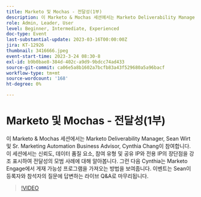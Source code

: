 ```yaml
---
title: Marketo 및 Mochas - 전달성(1부)
description: 이 Marketo & Mochas 세션에서는 Marketo Deliverability Manager, Sean Wirt 및 Sr. Marketing Automation Business Advisor, Cynthia Chang이 참여합니다. 이 세션에서는 신뢰도, 데이터 품질 요소, 참여 유형 및 공유 IP와 전용 IP의 장단점을 강조 표시하여 전달성의 모범 사례에 대해 알아봅니다. 그런 다음 Cynthia는 Marketo Engage에서 게재 가능성 프로그램을 가져오는 방법을 보여줍니다. 이벤트는 Sean이 등록자와 참석자의 질문에 답변하는 라이브 Q&A로 마무리됩니다.
role: Admin, Leader, User
level: Beginner, Intermediate, Experienced
doc-type: Event
last-substantial-update: 2023-03-16T00:00:00Z
jira: KT-12926
thumbnail: 3416666.jpeg
event-start-time: 2023-3-24 08:30-8
exl-id: b9b0bae8-384d-402c-a9d9-9bdcc74ad433
source-git-commit: ca06e5a8b1602a7bcfb83a43f529680a5a96bacf
workflow-type: tm+mt
source-wordcount: '168'
ht-degree: 0%

---
```


# Marketo 및 Mochas - 전달성(1부)

이 Marketo &amp; Mochas 세션에서는 Marketo Deliverability Manager, Sean Wirt 및 Sr. Marketing Automation Business Advisor, Cynthia Chang이 참여합니다. 이 세션에서는 신뢰도, 데이터 품질 요소, 참여 유형 및 공유 IP와 전용 IP의 장단점을 강조 표시하여 전달성의 모범 사례에 대해 알아봅니다. 그런 다음 Cynthia는 Marketo Engage에서 게재 가능성 프로그램을 가져오는 방법을 보여줍니다. 이벤트는 Sean이 등록자와 참석자의 질문에 답변하는 라이브 Q&amp;A로 마무리됩니다.

>[!VIDEO](https://video.tv.adobe.com/v/3416666/?quality=12&learn=on)
